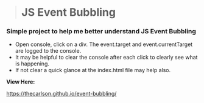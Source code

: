> # JS Event Bubbling

### Simple project to help me better understand JS Event Bubbling
* Open console, click on a div. The event.target and event.currentTarget are logged to the console. 
* It may be helpful to clear the console after each click to clearly see what is happening.  
* If not clear a quick glance at the index.html file may help also.

**View Here:**  

 https://thecarlson.github.io/event-bubbling/
